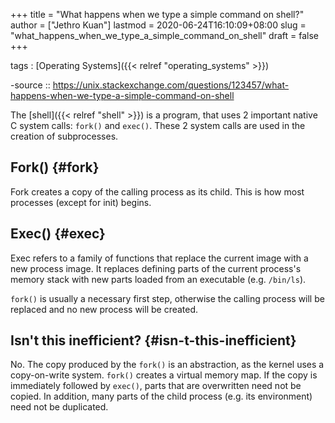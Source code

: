 +++
title = "What happens when we type a simple command on shell?"
author = ["Jethro Kuan"]
lastmod = 2020-06-24T16:10:09+08:00
slug = "what_happens_when_we_type_a_simple_command_on_shell"
draft = false
+++

tags
: [Operating Systems]({{< relref "operating_systems" >}})

-source ::
<https://unix.stackexchange.com/questions/123457/what-happens-when-we-type-a-simple-command-on-shell>

The [shell]({{< relref "shell" >}}) is a program, that uses 2 important native C system calls:
`fork()` and `exec()`. These 2 system calls are used in the creation
of subprocesses.

## Fork() {#fork}

Fork creates a copy of the calling process as its child. This is how
most processes (except for init) begins.

## Exec() {#exec}

Exec refers to a family of functions that replace the current image
with a new process image. It replaces defining parts of the current
process's memory stack with new parts loaded from an executable (e.g.
`/bin/ls`).

`fork()` is usually a necessary first step, otherwise the calling
process will be replaced and no new process will be created.

## Isn't this inefficient? {#isn-t-this-inefficient}

No. The copy produced by the `fork()` is an abstraction, as the kernel
uses a copy-on-write system. `fork()` creates a virtual memory map. If
the copy is immediately followed by `exec()`, parts that are
overwritten need not be copied. In addition, many parts of the child
process (e.g. its environment) need not be duplicated.
